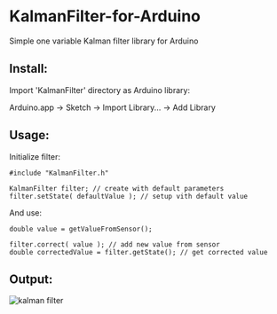 KalmanFilter-for-Arduino
========================

Simple one variable Kalman filter library for Arduino

Install:
--------
Import 'KalmanFilter' directory as Arduino library:

Arduino.app -> Sketch -> Import Library... -> Add Library


Usage:
------

Initialize filter:
```
#include "KalmanFilter.h"

KalmanFilter filter; // create with default parameters
filter.setState( defaultValue ); // setup vith default value
```
And use:
```
double value = getValueFromSensor();

filter.correct( value ); // add new value from sensor
double correctedValue = filter.getState(); // get corrected value
```
Output:
-------
![kalman filter](https://raw.github.com/nut-code-monkey/KalmanFilter-for-Arduino/master/kalman.png)
